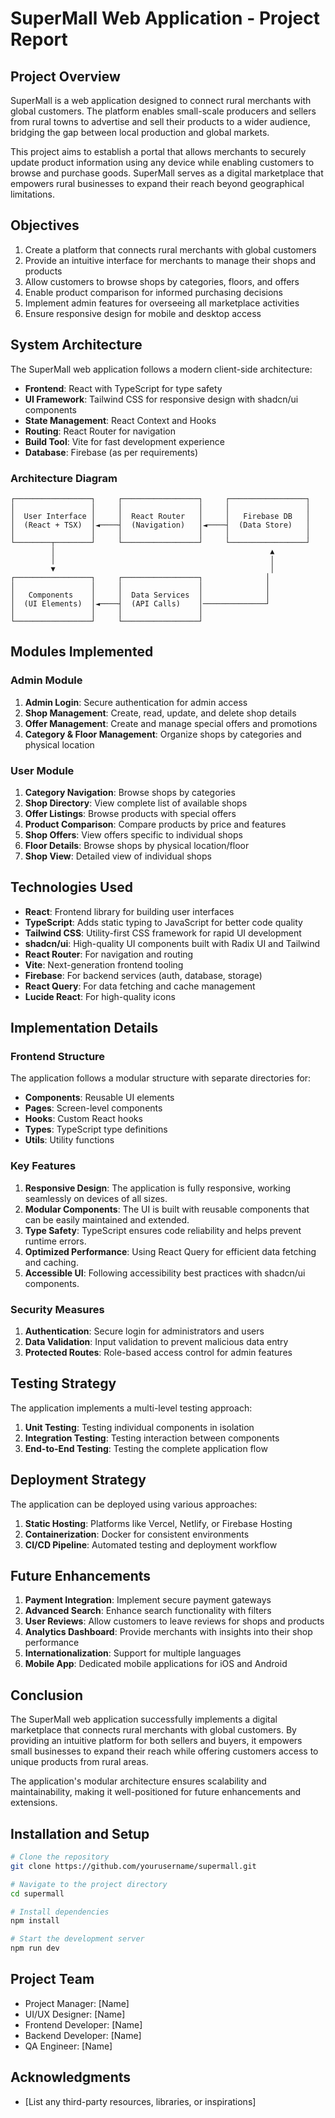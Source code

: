 
# SuperMall Web Application - Project Report

## Project Overview

SuperMall is a web application designed to connect rural merchants with global customers. The platform enables small-scale producers and sellers from rural towns to advertise and sell their products to a wider audience, bridging the gap between local production and global markets. 

This project aims to establish a portal that allows merchants to securely update product information using any device while enabling customers to browse and purchase goods. SuperMall serves as a digital marketplace that empowers rural businesses to expand their reach beyond geographical limitations.

## Objectives

1. Create a platform that connects rural merchants with global customers
2. Provide an intuitive interface for merchants to manage their shops and products
3. Allow customers to browse shops by categories, floors, and offers
4. Enable product comparison for informed purchasing decisions
5. Implement admin features for overseeing all marketplace activities
6. Ensure responsive design for mobile and desktop access

## System Architecture

The SuperMall web application follows a modern client-side architecture:

- **Frontend**: React with TypeScript for type safety
- **UI Framework**: Tailwind CSS for responsive design with shadcn/ui components
- **State Management**: React Context and Hooks
- **Routing**: React Router for navigation
- **Build Tool**: Vite for fast development experience
- **Database**: Firebase (as per requirements)

### Architecture Diagram

```
┌─────────────────┐     ┌─────────────────┐     ┌─────────────────┐
│                 │     │                 │     │                 │
│  User Interface │     │  React Router   │     │   Firebase DB   │
│  (React + TSX)  │◄────┤  (Navigation)   │◄────┤  (Data Store)   │
│                 │     │                 │     │                 │
└────────┬────────┘     └─────────────────┘     └─────────────────┘
         │                                                ▲
         │                                                │
         ▼                                                │
┌─────────────────┐     ┌─────────────────┐              │
│                 │     │                 │              │
│   Components    │     │  Data Services  │              │
│  (UI Elements)  │◄────┤  (API Calls)    │──────────────┘
│                 │     │                 │
└─────────────────┘     └─────────────────┘
```

## Modules Implemented

### Admin Module

1. **Admin Login**: Secure authentication for admin access
2. **Shop Management**: Create, read, update, and delete shop details
3. **Offer Management**: Create and manage special offers and promotions
4. **Category & Floor Management**: Organize shops by categories and physical location

### User Module

1. **Category Navigation**: Browse shops by categories
2. **Shop Directory**: View complete list of available shops
3. **Offer Listings**: Browse products with special offers
4. **Product Comparison**: Compare products by price and features
5. **Shop Offers**: View offers specific to individual shops
6. **Floor Details**: Browse shops by physical location/floor
7. **Shop View**: Detailed view of individual shops

## Technologies Used

- **React**: Frontend library for building user interfaces
- **TypeScript**: Adds static typing to JavaScript for better code quality
- **Tailwind CSS**: Utility-first CSS framework for rapid UI development
- **shadcn/ui**: High-quality UI components built with Radix UI and Tailwind
- **React Router**: For navigation and routing
- **Vite**: Next-generation frontend tooling
- **Firebase**: For backend services (auth, database, storage)
- **React Query**: For data fetching and cache management
- **Lucide React**: For high-quality icons

## Implementation Details

### Frontend Structure

The application follows a modular structure with separate directories for:

- **Components**: Reusable UI elements
- **Pages**: Screen-level components
- **Hooks**: Custom React hooks
- **Types**: TypeScript type definitions
- **Utils**: Utility functions

### Key Features

1. **Responsive Design**: The application is fully responsive, working seamlessly on devices of all sizes.
2. **Modular Components**: The UI is built with reusable components that can be easily maintained and extended.
3. **Type Safety**: TypeScript ensures code reliability and helps prevent runtime errors.
4. **Optimized Performance**: Using React Query for efficient data fetching and caching.
5. **Accessible UI**: Following accessibility best practices with shadcn/ui components.

### Security Measures

1. **Authentication**: Secure login for administrators and users
2. **Data Validation**: Input validation to prevent malicious data entry
3. **Protected Routes**: Role-based access control for admin features

## Testing Strategy

The application implements a multi-level testing approach:

1. **Unit Testing**: Testing individual components in isolation
2. **Integration Testing**: Testing interaction between components
3. **End-to-End Testing**: Testing the complete application flow

## Deployment Strategy

The application can be deployed using various approaches:

1. **Static Hosting**: Platforms like Vercel, Netlify, or Firebase Hosting
2. **Containerization**: Docker for consistent environments
3. **CI/CD Pipeline**: Automated testing and deployment workflow

## Future Enhancements

1. **Payment Integration**: Implement secure payment gateways
2. **Advanced Search**: Enhance search functionality with filters
3. **User Reviews**: Allow customers to leave reviews for shops and products
4. **Analytics Dashboard**: Provide merchants with insights into their shop performance
5. **Internationalization**: Support for multiple languages
6. **Mobile App**: Dedicated mobile applications for iOS and Android

## Conclusion

The SuperMall web application successfully implements a digital marketplace that connects rural merchants with global customers. By providing an intuitive platform for both sellers and buyers, it empowers small businesses to expand their reach while offering customers access to unique products from rural areas.

The application's modular architecture ensures scalability and maintainability, making it well-positioned for future enhancements and extensions.

## Installation and Setup

```bash
# Clone the repository
git clone https://github.com/yourusername/supermall.git

# Navigate to the project directory
cd supermall

# Install dependencies
npm install

# Start the development server
npm run dev
```

## Project Team

- Project Manager: [Name]
- UI/UX Designer: [Name]
- Frontend Developer: [Name]
- Backend Developer: [Name]
- QA Engineer: [Name]

## Acknowledgments

- [List any third-party resources, libraries, or inspirations]
